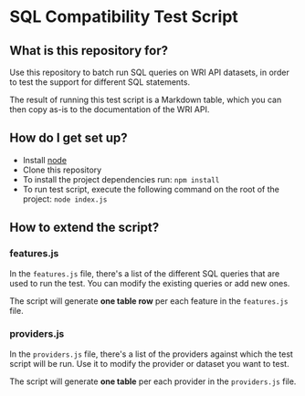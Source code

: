 # SQL Compatibility Test Script

## What is this repository for?

Use this repository to batch run SQL queries on WRI API datasets, in order to test the support for different SQL statements.

The result of running this test script is a Markdown table, which you can then copy as-is to the documentation of the WRI API.

## How do I get set up?

* Install [node](https://nodejs.org/en/)
* Clone this repository
* To install the project dependencies run: `npm install`
* To run test script, execute the following command on the root of the project: `node index.js`

## How to extend the script?

### features.js

In the `features.js` file, there's a list of the different SQL queries that are used to run the test. You can modify the existing queries or add new ones.

The script will generate **one table row** per each feature in the `features.js` file.

### providers.js

In the `providers.js` file, there's a list of the providers against which the test script will be run. Use it to modify the provider or dataset you want to test.

The script will generate **one table** per each provider in the `providers.js` file.
